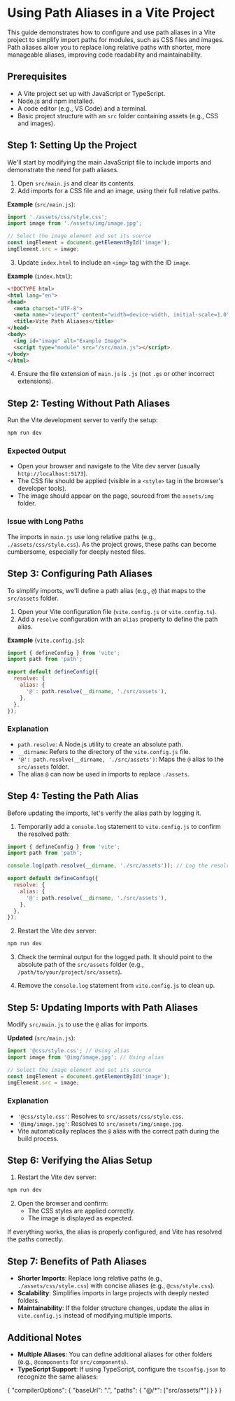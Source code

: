 # Using Path Aliases in a Vite Project

This guide demonstrates how to configure and use path aliases in a Vite project to simplify import paths for modules, such as CSS files and images. Path aliases allow you to replace long relative paths with shorter, more manageable aliases, improving code readability and maintainability.

## Prerequisites
- A Vite project set up with JavaScript or TypeScript.
- Node.js and npm installed.
- A code editor (e.g., VS Code) and a terminal.
- Basic project structure with an `src` folder containing assets (e.g., CSS and images).

## Step 1: Setting Up the Project
We'll start by modifying the main JavaScript file to include imports and demonstrate the need for path aliases.

1. Open `src/main.js` and clear its contents.
2. Add imports for a CSS file and an image, using their full relative paths.

**Example** (`src/main.js`):
```javascript
import './assets/css/style.css';
import image from './assets/img/image.jpg';

// Select the image element and set its source
const imgElement = document.getElementById('image');
imgElement.src = image;
```

3. Update `index.html` to include an `<img>` tag with the ID `image`.

**Example** (`index.html`):
```html
<!DOCTYPE html>
<html lang="en">
<head>
  <meta charset="UTF-8">
  <meta name="viewport" content="width=device-width, initial-scale=1.0">
  <title>Vite Path Aliases</title>
</head>
<body>
  <img id="image" alt="Example Image">
  <script type="module" src="/src/main.js"></script>
</body>
</html>
```

4. Ensure the file extension of `main.js` is `.js` (not `.gs` or other incorrect extensions).

## Step 2: Testing Without Path Aliases
Run the Vite development server to verify the setup:

```bash
npm run dev
```

### Expected Output
- Open your browser and navigate to the Vite dev server (usually `http://localhost:5173`).
- The CSS file should be applied (visible in a `<style>` tag in the browser's developer tools).
- The image should appear on the page, sourced from the `assets/img` folder.

### Issue with Long Paths
The imports in `main.js` use long relative paths (e.g., `./assets/css/style.css`). As the project grows, these paths can become cumbersome, especially for deeply nested files.

## Step 3: Configuring Path Aliases
To simplify imports, we'll define a path alias (e.g., `@`) that maps to the `src/assets` folder.

1. Open your Vite configuration file (`vite.config.js` or `vite.config.ts`).
2. Add a `resolve` configuration with an `alias` property to define the path alias.

**Example** (`vite.config.js`):
```javascript
import { defineConfig } from 'vite';
import path from 'path';

export default defineConfig({
  resolve: {
    alias: {
      '@': path.resolve(__dirname, './src/assets'),
    },
  },
});
```

### Explanation
- `path.resolve`: A Node.js utility to create an absolute path.
- `__dirname`: Refers to the directory of the `vite.config.js` file.
- `'@': path.resolve(__dirname, './src/assets')`: Maps the `@` alias to the `src/assets` folder.
- The alias `@` can now be used in imports to replace `./assets`.

## Step 4: Testing the Path Alias
Before updating the imports, let's verify the alias path by logging it.

1. Temporarily add a `console.log` statement to `vite.config.js` to confirm the resolved path:

```javascript
import { defineConfig } from 'vite';
import path from 'path';

console.log(path.resolve(__dirname, './src/assets')); // Log the resolved path

export default defineConfig({
  resolve: {
    alias: {
      '@': path.resolve(__dirname, './src/assets'),
    },
  },
});
```

2. Restart the Vite dev server:

```bash
npm run dev
```

3. Check the terminal output for the logged path. It should point to the absolute path of the `src/assets` folder (e.g., `/path/to/your/project/src/assets`).

4. Remove the `console.log` statement from `vite.config.js` to clean up.

## Step 5: Updating Imports with Path Aliases
Modify `src/main.js` to use the `@` alias for imports.

**Updated** (`src/main.js`):
```javascript
import '@css/style.css'; // Using alias
import image from '@img/image.jpg'; // Using alias

// Select the image element and set its source
const imgElement = document.getElementById('image');
imgElement.src = image;
```

### Explanation
- `'@css/style.css'`: Resolves to `src/assets/css/style.css`.
- `'@img/image.jpg'`: Resolves to `src/assets/img/image.jpg`.
- Vite automatically replaces the `@` alias with the correct path during the build process.

## Step 6: Verifying the Alias Setup
1. Restart the Vite dev server:

```bash
npm run dev
```

2. Open the browser and confirm:
   - The CSS styles are applied correctly.
   - The image is displayed as expected.

If everything works, the alias is properly configured, and Vite has resolved the paths correctly.

## Step 7: Benefits of Path Aliases
- **Shorter Imports**: Replace long relative paths (e.g., `./assets/css/style.css`) with concise aliases (e.g., `@css/style.css`).
- **Scalability**: Simplifies imports in large projects with deeply nested folders.
- **Maintainability**: If the folder structure changes, update the alias in `vite.config.js` instead of modifying multiple imports.

## Additional Notes
- **Multiple Aliases**: You can define additional aliases for other folders (e.g., `@components` for `src/components`).
- **TypeScript Support**: If using TypeScript, configure the `tsconfig.json` to recognize the same aliases:

<xaiArtifact artifact_id="8fda1cdd-9987-4dce-b497-f6f469495cde" artifact_version_id="7c6c9133-0425-4686-8b3d-e51c7bd0fe55" title="tsconfig.json" contentType="text/json">
{
  "compilerOptions": {
    "baseUrl": ".",
    "paths": {
      "@/*": ["src/assets/*"]
    }
  }
}